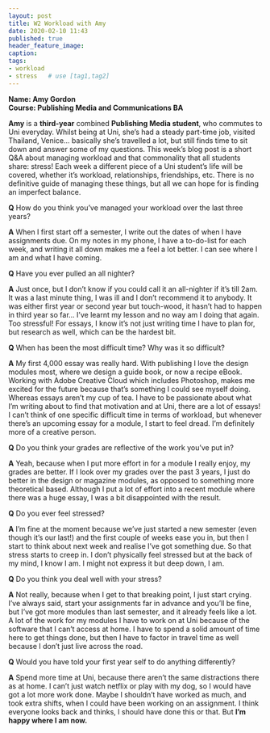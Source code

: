 ```yaml
---
layout: post
title: W2 Workload with Amy
date: 2020-02-10 11:43
published: true
header_feature_image:
caption:
tags:  
- workload
- stress   # use [tag1,tag2]
---
```



**Name: Amy Gordon			
Course: Publishing Media and Communications BA**

**Amy** is a **third-year** combined **Publishing Media student**, who commutes to Uni everyday. Whilst being at Uni, she’s had a steady part-time job, visited Thailand, Venice… basically she’s travelled a lot, but still finds time to sit down and answer some of my questions. This week’s blog post is a short Q&A about managing workload and that commonality that all students share: stress! Each week a different piece of a Uni student’s life will be covered, whether it’s workload, relationships, friendships, etc. There is no definitive guide of managing these things, but all we can hope for is finding an imperfect balance.


**Q** How do you think you’ve managed your workload over the last three years?

**A** When I first start off a semester, I write out the dates of when I
have assignments due. On my notes in my phone, I have a to-do-list for each week, and writing it all down makes me a feel a lot better. I can see where I am and what I have coming.


**Q** Have you ever pulled an all nighter?

**A** Just once, but I don’t know if you could call it an all-nighter if it’s till 2am. It was a last minute thing, I was ill and I don’t recommend it to anybody. It was either first year or second year but touch-wood, it hasn’t had to happen in third year so far… I’ve learnt my lesson and no way am I doing that again. Too stressful! For essays, I know it’s not just writing time I have to plan for, but research as well, which can be the hardest bit.


**Q** When has been the most difficult time? Why was it so difficult?

**A** My first 4,000 essay was really hard. With publishing I love the design modules most, where we design a guide book, or now a recipe eBook. Working with Adobe Creative Cloud which includes Photoshop, makes me excited for the future because that’s something I could see myself doing. Whereas essays aren’t my cup of tea. I have to be passionate about what I’m writing about to find that motivation and at Uni, there are a lot of essays! I can’t think of one specific difficult time in terms of workload, but whenever there’s an upcoming essay for a module, I start to feel dread. I’m definitely more of a creative person.


**Q** Do you think your grades are reflective of the work you’ve put in?

**A** Yeah, because when I put more effort in for a module I really enjoy, my grades are better. If I look over my grades over the past 3 years, I just do better in the design or magazine modules, as opposed to something more theoretical based. Although I put a lot of effort into a recent module where there was a huge essay, I was a bit disappointed with the result.


**Q** Do you ever feel stressed?

**A** I’m fine at the moment because we’ve just started a new semester (even though it’s our last!) and the first couple of weeks ease you in, but then I start to think about next week and realise I’ve got something due. So that stress starts to creep in. I don’t physically feel stressed but at the back of my mind, I know I am. I might not express it but deep down, I am.


**Q** Do you think you deal well with your stress?

**A** Not really, because when I get to that breaking point, I just start crying. I’ve always said, start your assignments far in advance and you’ll be fine, but I’ve got more modules than last semester, and it already feels like a lot. A lot of the work for my modules I have to work on at Uni because of the software that I can’t access at home. I have to spend a solid amount of time here to get things done, but then I have to factor in travel time as well because I don’t just live across the road.


**Q** Would you have told your first year self to do anything differently?

**A** Spend more time at Uni, because there aren’t the same distractions there as at home. I can’t just watch netflix or play with my dog, so I would have got a lot more work done. Maybe I shouldn’t have worked as much, and took extra shifts, when I could have been working on an assignment. I think everyone looks back and thinks, I should have done this or that. But **I’m happy where I am now.**
